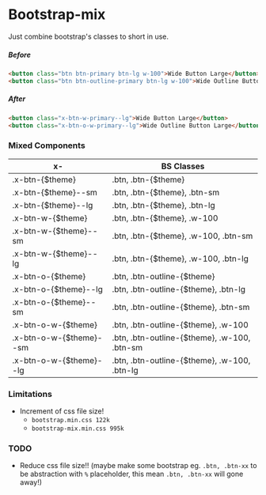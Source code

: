 # Bootstrap-mix
Just combine bootstrap's classes to short in use.

##### Before
```html
<button class="btn btn-primary btn-lg w-100">Wide Button Large</button>
<button class="btn btn-outline-primary btn-lg w-100">Wide Outline Button Large</button>
```

##### After
```html
<button class="x-btn-w-primary--lg">Wide Button Large</button>
<button class="x-btn-o-w-primary--lg">Wide Outline Button Large</button>
```

### Mixed Components
| x-  | BS Classes |
| ------------- | ------------- |
| .x-btn-{$theme}  | .btn, .btn-{$theme}  |
| .x-btn-{$theme}--sm  | .btn, .btn-{$theme}, .btn-sm  |
| .x-btn-{$theme}--lg  | .btn, .btn-{$theme}, .btn-lg  |
| .x-btn-w-{$theme}  | .btn, .btn-{$theme}, .w-100  |
| .x-btn-w-{$theme}--sm  | .btn, .btn-{$theme}, .w-100, .btn-sm  |
| .x-btn-w-{$theme}--lg  | .btn, .btn-{$theme}, .w-100, .btn-lg  |
| .x-btn-o-{$theme}  | .btn, .btn-outline-{$theme}  |
| .x-btn-o-{$theme}--lg  | .btn, .btn-outline-{$theme}, .btn-lg  |
| .x-btn-o-{$theme}--sm  | .btn, .btn-outline-{$theme}, .btn-sm  |
| .x-btn-o-w-{$theme}  | .btn, .btn-outline-{$theme}, .w-100  |
| .x-btn-o-w-{$theme}--sm  | .btn, .btn-outline-{$theme}, .w-100, .btn-sm  |
| .x-btn-o-w-{$theme}--lg  | .btn, .btn-outline-{$theme}, .w-100, .btn-lg  |

### Limitations
  - Increment of css file size!
    - `bootstrap.min.css 122k`
    - `bootstrap-mix.min.css 995k`

### TODO
  - Reduce css file size!! (maybe make some bootstrap eg. `.btn, .btn-xx` to be abstraction with `%` placeholder, this mean `.btn, .btn-xx` will gone away!)
